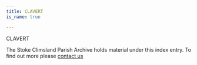 ```yaml
---
title: CLAVERT
is_name: true

---
```


CLAVERT


The Stoke Climsland Parish Archive holds material under this index entry. To find out more please [contact us](/contact/)

